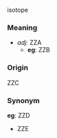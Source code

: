 isotope
### Meaning
+ _adj_: ZZA
    + __eg__: ZZB

### Origin

ZZC

### Synonym

__eg__: ZZD

+ ZZE



